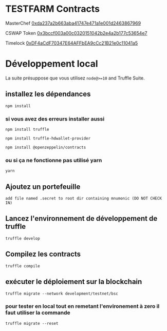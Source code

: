 # TESTFARM Contracts

MasterChef
[0xda237a2b663aba41747e471a1e001d2463867969](https://explorer-mainnet.maticvigil.com/address/0xda237a2b663aba41747e471a1e001d2463867969)

CSWAP Token
[0x3bccf003a00c0320151042b2e4a2b177c53654e7](https://explorer-mainnet.maticvigil.com/address/0x3bccf003a00c0320151042b2e4a2b177c53654e7)

Timelock
[0xDF4aCdF70347E64AFFbEA9cCc21B21e0c11041a5](https://explorer-mainnet.maticvigil.com/address/0xDF4aCdF70347E64AFFbEA9cCc21B21e0c11041a5)

# Développement local

La suite présuppose que vous utilisez `node@>=10` and Truffle Suite.

## installez les dépendances

`npm install`

### si vous avez des erreurs installer aussi 

`npm install truffle`

`npm install truffle-hdwallet-provider`

`npm install @openzeppelin/contracts`

### ou si ça ne fonctionne pas utilisé yarn

`yarn`

## Ajoutez un portefeuille

`add file named .secret to root dir containing mnumonic (DO NOT CHECK IN)`


## Lancez l'environnement de développement de truffle

`truffle develop`

## Compilez les  contracts

`truffle compile`

## exécuter le déploiement sur la blockchain

`truffle migrate --network development/testnet/bsc`


### pour tester en local tout en remetant l'environement à zero il faut utiliser la commande

`truffle migrate --reset`
